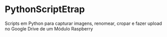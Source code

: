 # PythonScriptEtrap
Scripts em Python para capturar imagens, renomear, cropar e fazer upload no Google Drive de um Módulo Raspberry
